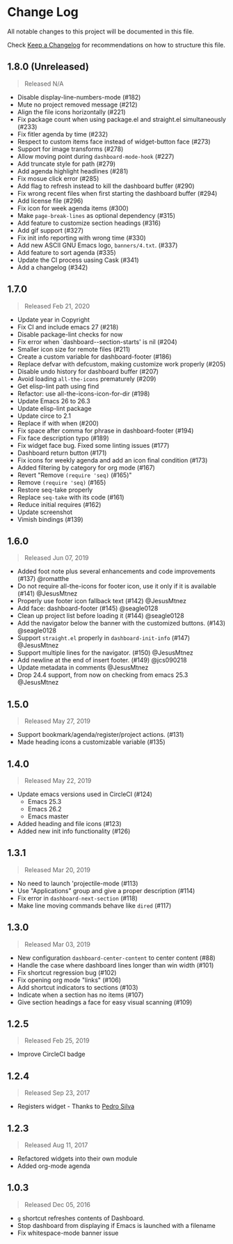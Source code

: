 # Change Log

All notable changes to this project will be documented in this file.

Check [Keep a Changelog](http://keepachangelog.com/) for recommendations on how to structure this file.


## 1.8.0 (Unreleased)
> Released N/A

* Disable display-line-numbers-mode (#182)
* Mute no project removed message (#212)
* Align the file icons horizontally (#221)
* Fix package count when using package.el and straight.el simultaneously (#233)
* Fix fitler agenda by time (#232)
* Respect to custom items face instead of widget-button face (#273)
* Support for image transforms (#278)
* Allow moving point during `dashboard-mode-hook` (#227)
* Add truncate style for path (#279)
* Add agenda highlight headlines (#281)
* Fix mosue click error (#285)
* Add flag to refresh instead to kill the dashboard buffer (#290)
* Fix wrong recent files when first starting the dashboard buffer (#294)
* Add license file (#296)
* Fix icon for week agenda items (#300)
* Make `page-break-lines` as optional dependency (#315)
* Add feature to customize section headings (#316)
* Add gif support (#327)
* Fix init info reporting with wrong time (#330)
* Add new ASCII GNU Emacs logo, `banners/4.txt`. (#337)
* Add feature to sort agenda (#335)
* Update the CI process uasing Cask (#341)
* Add a changelog (#342)

## 1.7.0
> Released Feb 21, 2020

* Update year in Copyright
* Fix CI and include emacs 27 (#218)
* Disable package-lint checks for now
* Fix error when `dashboard--section-starts' is nil (#204)
* Smaller icon size for remote files (#211)
* Create a custom variable for dashboard-footer (#186)
* Replace defvar with defcustom, making customize work properly (#205)
* Disable undo history for dashboard buffer (#207)
* Avoid loading `all-the-icons` prematurely (#209)
* Get elisp-lint path using find
* Refactor: use all-the-icons-icon-for-dir (#198)
* Update Emacs 26 to 26.3
* Update elisp-lint package
* Update circe to 2.1
* Replace if with when (#200)
* Fix space after comma for phrase in dashboard-footer (#194)
* Fix face description typo (#189)
* Fix widget face bug. Fixed some linting issues (#177)
* Dashboard return button (#171)
* Fix icons for weekly agenda and add an icon final condition (#173)
* Added filtering by category for org mode (#167)
* Revert "Remove `(require 'seq)` (#165)"
* Remove `(require 'seq)` (#165)
* Restore seq-take properly
* Replace `seq-take` with its code (#161)
* Reduce initial requires (#162)
* Update screenshot
* Vimish bindings (#139)

## 1.6.0
> Released Jun 07, 2019

* Added foot note plus several enhancements and code improvements (#137) @romatthe
* Do not require all-the-icons for footer icon, use it only if it is available (#141) @JesusMtnez
* Properly use footer icon fallback text (#142) @JesusMtnez
* Add face: dashboard-footer (#145) @seagle0128
* Clean up project list before loading it (#144) @seagle0128
* Add the navigator below the banner with the customized buttons. (#143) @seagle0128
* Support `straight.el` properly in `dashboard-init-info` (#147) @JesusMtnez
* Support multiple lines for the navigator. (#150) @JesusMtnez
* Add newline at the end of insert footer. (#149) @jcs090218
* Update metadata in comments @JesusMtnez
* Drop 24.4 support, from now on checking from emacs 25.3 @JesusMtnez

## 1.5.0
> Released May 27, 2019

* Support bookmark/agenda/register/project actions. (#131)
* Made heading icons a customizable variable (#135)

## 1.4.0
> Released May 22, 2019

* Update emacs versions used in CircleCI (#124)
  - Emacs 25.3
  - Emacs 26.2
  - Emacs master
*  Added heading and file icons (#123)
*  Added new init info functionality (#126)

## 1.3.1
> Released Mar 20, 2019

* No need to launch 'projectile-mode (#113)
* Use "Applications" group and give a proper description (#114)
* Fix error in `dashboard-next-section` (#118)
* Make line moving commands behave like `dired` (#117)

## 1.3.0
> Released Mar 03, 2019

* New configuration `dashboard-center-content` to center content (#88)
* Handle the case where dashboard lines longer than win width (#101)
* Fix shortcut regression bug (#102)
* Fix opening org mode "links" (#106)
* Add shortcut indicators to sections (#103)
* Indicate when a section has no items (#107)
* Give section headings a face for easy visual scanning (#109)

## 1.2.5
> Released Feb 25, 2019

* Improve CircleCI badge

## 1.2.4
> Released Sep 23, 2017

* Registers widget - Thanks to [Pedro Silva](https://github.com/pedros)

## 1.2.3
> Released Aug 11, 2017

* Refactored widgets into their own module
* Added org-mode agenda

## 1.0.3
> Released Dec 05, 2016

* `g` shortcut refreshes contents of Dashboard.
* Stop dashboard from displaying if Emacs is launched with a filename
* Fix whitespace-mode banner issue
